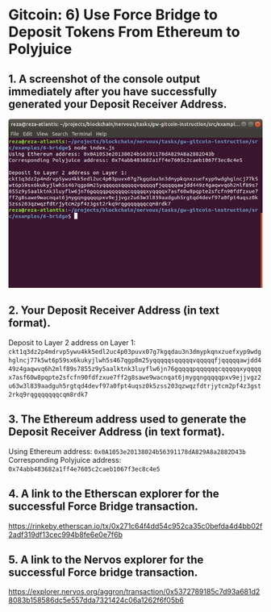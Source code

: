 # Gitcoin: 6) Use Force Bridge to Deposit Tokens From Ethereum to Polyjuice

## 1. A screenshot of the console output immediately after you have successfully generated your Deposit Receiver Address. 
![](long.png)

## 2. Your Deposit Receiver Address (in text format).
Deposit to Layer 2 address on Layer 1: 
`ckt1q3dz2p4mdrvp5ywu4kk5edl2uc4p03puvx07g7kgqdau3n3dmypkqnxzuefxyp9wdghglncj77k5wt6p59sx6kukyjlwh5s467qgp8m25yqqqqqsqqqqqvqqqqqfjqqqqqawjdd449z4gaqwvq6h2mlf89s7855z9y5aalktnk3luyflw6jn76gqqqqpqqqqqqcqqqqqxyqqqqx7asf60w8pqpte2sfcfn90fdfzxue7ff2g8sawe9wacnqat6jmygqngqqqqpxv9ejjvgz2u63w3l839aadguh5rgtqd4devf97a0fpt4uqsz0k5zss203qzwqzfdtrjytcm2pf4z3gst2rkq9rqgqqqqqqcqm8rdk7`

## 3. The Ethereum address used to generate the Deposit Receiver Address (in text format).
Using Ethereum address: `0x0A1053e20138024b56391178dA829A8a2882D43b`
Corresponding Polyjuice address: `0x74abb483682a1ff4e7605c2caeb1067f3ec8c4e5`

## 4. A link to the Etherscan explorer for the successful Force Bridge transaction.
https://rinkeby.etherscan.io/tx/0x271c64f4dd54c952ca35c0befda4d4bb02f2adf319df13cec994b8fe6e0e7f6b

## 5. A link to the Nervos explorer for the successful Force bridge transaction.
https://explorer.nervos.org/aggron/transaction/0x5372789185c7d93a681d28083b158586dc5e557dda7321424c06a1262f6f05b6